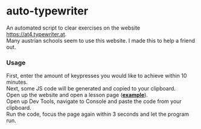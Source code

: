# auto-typewriter
An automated script to clear exercises on the website https://at4.typewriter.at. \
Many austrian schools seem to use this website. I made this to help a friend out.

### Usage
First, enter the amount of keypresses you would like to achieve within 10 minutes. \
Next, some JS code will be generated and copied to your clipboard. \
Open up the website and open a lesson page (**[example](https://at4.typewriter.at/index.php?r=typewriter/startPractise&id=1083)**). \
Open up Dev Tools, navigate to Console and paste the code from your clipboard. \
Run the code, focus the page again within 3 seconds and let the program run.
